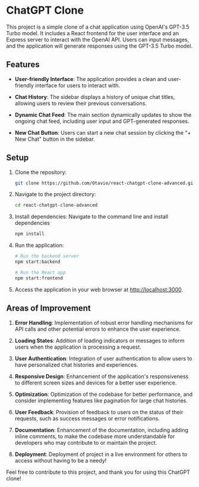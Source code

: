 # ChatGPT Clone

This project is a simple clone of a chat application using OpenAI's GPT-3.5 Turbo model. It includes a React frontend for the user interface and an Express server to interact with the OpenAI API. Users can input messages, and the application will generate responses using the GPT-3.5 Turbo model.

## Features

- **User-friendly Interface**: The application provides a clean and user-friendly interface for users to interact with.

- **Chat History**: The sidebar displays a history of unique chat titles, allowing users to review their previous conversations.

- **Dynamic Chat Feed**: The main section dynamically updates to show the ongoing chat feed, including user input and GPT-generated responses.

- **New Chat Button**: Users can start a new chat session by clicking the "+ New Chat" button in the sidebar.

## Setup

1. Clone the repository:

   ```bash
   git clone https://github.com/Otavie/react-chatgpt-clone-advanced.git
   ```

2. Navigate to the project directory:

   ```bash
   cd react-chatgpt-clone-advanced
   ```

3. Install dependencies:
   Navigate to the command line and install dependencies

   ```bash
   npm install
   ```

4. Run the application:

   ```bash
   # Run the backend server
   npm start:backend

   # Run the React app
   npm start:frontend
   ```

5. Access the application in your web browser at [http://localhost:3000](http://localhost:3000).

## Areas of Improvement

1. **Error Handling**: Implementation of robust error handling mechanisms for API calls and other potential errors to enhance the user experience.

2. **Loading States**: Addition of loading indicators or messages to inform users when the application is processing a request.

3. **User Authentication**: Integration of user authentication to allow users to have personalized chat histories and experiences.

4. **Responsive Design**: Enhancement of the application's responsiveness to different screen sizes and devices for a better user experience.

5. **Optimization**: Optimization of the codebase for better performance, and consider implementing features like pagination for large chat histories.

6. **User Feedback**: Provision of feedback to users on the status of their requests, such as success messages or error notifications.

7. **Documentation**: Enhancement of the documentation, including adding inline comments, to make the codebase more understandable for developers who may contribute to or maintain the project.

8. **Deployment**: Deployment of project in a live environment for others to access without having to be a needy!

Feel free to contribute to this project, and thank you for using this ChatGPT clone!

